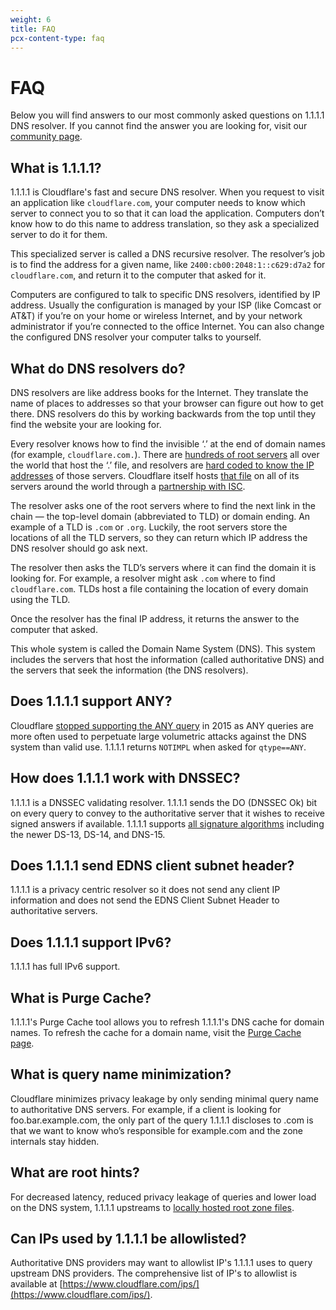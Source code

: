 ```yaml
---
weight: 6
title: FAQ
pcx-content-type: faq
---
```


# FAQ

Below you will find answers to our most commonly asked questions on 1.1.1.1 DNS resolver. If you cannot find the answer you are looking for, visit our [community page](https://community.cloudflare.com/).

## What is 1.1.1.1?

1.1.1.1 is Cloudflare's fast and secure DNS resolver. When you request to visit an application like `cloudflare.com`, your computer needs to know which server to connect you to so that it can load the application. Computers don’t know how to do this name to address translation, so they ask a specialized server to do it for them.

This specialized server is called a DNS recursive resolver. The resolver’s job is to find the address for a given name, like `2400:cb00:2048:1::c629:d7a2` for `cloudflare.com`, and return it to the computer that asked for it.

Computers are configured to talk to specific DNS resolvers, identified by IP address. Usually the configuration is managed by your ISP (like Comcast or AT&T) if you’re on your home or wireless Internet, and by your network administrator if you’re connected to the office Internet. You can also change the configured DNS resolver your computer talks to yourself.

## What do DNS resolvers do?

DNS resolvers are like address books for the Internet. They translate the name of places to addresses so that your browser can figure out how to get there. DNS resolvers do this by working backwards from the top until they find the website your are looking for.

Every resolver knows how to find the invisible ‘.’ at the end of domain names (for example, `cloudflare.com.`). There are [hundreds of root servers](http://www.root-servers.org/) all over the world that host the ‘.’ file, and resolvers are [hard coded to know the IP addresses](http://www.internic.net/domain/named.root) of those servers. Cloudflare itself hosts [that file](http://www.internic.net/domain/root.zone) on all of its servers around the world through a [partnership with ISC](https://blog.cloudflare.com/f-root/).

The resolver asks one of the root servers where to find the next link in the chain — the top-level domain (abbreviated to TLD) or domain ending. An example of a TLD is `.com` or `.org`. Luckily, the root servers store the locations of all the TLD servers, so they can return which IP address the DNS resolver should go ask next.

The resolver then asks the TLD’s servers where it can find the domain it is looking for. For example, a resolver might ask `.com` where to find `cloudflare.com`. TLDs host a file containing the location of every domain using the TLD.

Once the resolver has the final IP address, it returns the answer to the computer that asked.

This whole system is called the Domain Name System (DNS). This system includes the servers that host the information (called authoritative DNS) and the servers that seek the information (the DNS resolvers).

## Does 1.1.1.1 support ANY?

Cloudflare [stopped supporting the ANY query](https://blog.cloudflare.com/deprecating-dns-any-meta-query-type/) in 2015 as ANY queries are more often used to perpetuate large volumetric attacks against the DNS system than valid use. 1.1.1.1 returns `NOTIMPL` when asked for `qtype==ANY`.

## How does 1.1.1.1 work with DNSSEC?

1.1.1.1 is a DNSSEC validating resolver. 1.1.1.1 sends the DO (DNSSEC Ok) bit on every query to convey to the authoritative server that it wishes to receive signed answers if available. 1.1.1.1 supports [all signature algorithms](https://www.iana.org/assignments/dns-sec-alg-numbers/dns-sec-alg-numbers.xhtml) including the newer DS-13, DS-14, and DNS-15.

## ​Does 1.1.1.1 send EDNS client subnet header?

1.1.1.1 is a privacy centric resolver so it does not send any client IP information and does not send the EDNS Client Subnet Header to authoritative servers.

## Does 1.1.1.1 support IPv6?

1.1.1.1 has full IPv6 support.

## What is Purge Cache?

1.1.1.1's Purge Cache tool allows you to refresh 1.1.1.1's DNS cache for domain names. To refresh the cache for a domain name, visit the [Purge Cache page](https://1.1.1.1/purge-cache/).

## What is query name minimization?

Cloudflare minimizes privacy leakage by only sending minimal query name to authoritative DNS servers. For example, if a client is looking for foo.bar.example.com, the only part of the query 1.1.1.1 discloses to .com is that we want to know who’s responsible for example.com and the zone internals stay hidden.

## What are root hints?

For decreased latency, reduced privacy leakage of queries and lower load on the DNS system, 1.1.1.1 upstreams to [locally hosted root zone files](https://blog.cloudflare.com/f-root/).

## Can IPs used by 1.1.1.1 be allowlisted?

Authoritative DNS providers may want to allowlist IP's 1.1.1.1 uses to query upstream DNS providers. The comprehensive list of IP's to allowlist is available at [https://www.cloudflare.com/ips/](https://www.cloudflare.com/ips/).